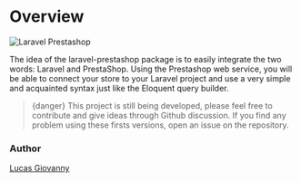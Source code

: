 # Overview

![Laravel Prestashop](/assets/img/laravel-prestashop.png)

The idea of the laravel-prestashop package is to easily integrate the two words: Laravel and PrestaShop. Using the Prestashop web service, you will be able to connect your store to your Laravel project and use a very simple and acquainted syntax just like the Eloquent query builder.

> {danger} This project is still being developed, please feel free to contribute and give ideas through Github discussion. If you find any problem using these firsts versions, open an issue on the repository.

### Author

[Lucas Giovanny](https://github.com/lucasgiovanny)
